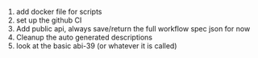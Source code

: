 1. add docker file for scripts
1. set up the github CI
1. Add public api, always save/return the full workflow spec json for now
1. Cleanup the auto generated descriptions
1. look at the basic abi-39 (or whatever it is called)